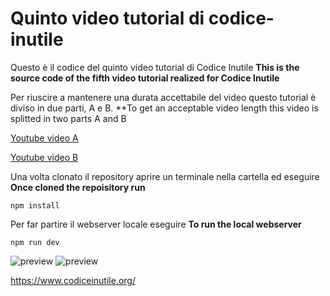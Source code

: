 # Quinto video tutorial di codice-inutile

Questo è il codice del quinto video tutorial di Codice Inutile
**This is the source code of the fifth video tutorial realized for Codice Inutile**

Per riuscire a mantenere una durata accettabile del video questo tutorial è diviso in due parti, A e B.
**To get an acceptable video length this video is splitted in two parts A and B

[Youtube video A](https://www.youtube.com/watch?v=krmRnCniJb4)

[Youtube video B](https://www.youtube.com/watch?v=B8Phmehgp9k)

Una volta clonato il repository aprire un terminale nella cartella ed eseguire
**Once cloned the repoisitory run**

```
npm install
```

Per far partire il webserver locale eseguire
**To run the local webserver**

```
npm run dev
```

![preview](https://i.imgur.com/qan0tQ6.jpg)
![preview](https://i.imgur.com/qOn48LF.jpg)

https://www.codiceinutile.org/
